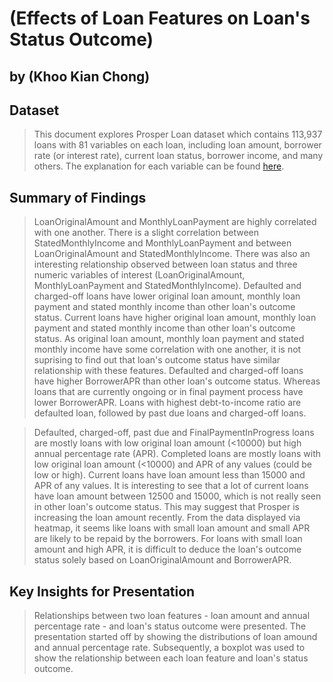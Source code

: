 # (Effects of Loan Features on Loan's Status Outcome)

## by (Khoo Kian Chong)


## Dataset

>This document explores Prosper Loan dataset which contains 113,937 loans with 81 variables on each loan, including loan amount, borrower rate (or interest rate), current loan status, borrower income, and many others. The explanation for each variable can be found [here](https://docs.google.com/spreadsheets/d/1gDyi_L4UvIrLTEC6Wri5nbaMmkGmLQBk-Yx3z0XDEtI/edit#gid=0).


## Summary of Findings

>LoanOriginalAmount and MonthlyLoanPayment are highly correlated with one another. There is a slight correlation between StatedMonthlyIncome and MonthlyLoanPayment and between LoanOriginalAmount and StatedMonthlyIncome. There was also an interesting relationship observed between loan status and three numeric variables of interest (LoanOriginalAmount, MonthlyLoanPayment and StatedMonthlyIncome). Defaulted and charged-off loans have lower original loan amount, monthly loan payment and stated monthly income than other loan's outcome status. Current loans have higher original loan amount, monthly loan payment and stated monthly income than other loan's outcome status. As original loan amount, monthly loan payment and stated monthly income have some correlation with one another, it is not suprising to find out that loan's outcome status have similar relationship with these features. Defaulted and charged-off loans have higher BorrowerAPR than other loan's outcome status. Whereas loans that are currently ongoing or in final payment process have lower BorrowerAPR. Loans with highest debt-to-income ratio are defaulted loan, followed by past due loans and charged-off loans.

>Defaulted, charged-off, past due and FinalPaymentInProgress loans are mostly loans with low original loan amount (<10000) but high annual percentage rate (APR). Completed loans are mostly loans with low original loan amount (<10000) and APR of any values (could be low or high). Current loans have loan amount less than 15000 and APR of any values. It is interesting to see that a lot of current loans have loan amount between 12500 and 15000, which is not really seen in other loan's outcome status. This may suggest that Prosper is increasing the loan amount recently. From the data displayed via heatmap, it seems like loans with small loan amount and small APR are likely to be repaid by the borrowers. For loans with small loan amount and high APR, it is difficult to deduce the loan's outcome status solely based on LoanOriginalAmount and BorrowerAPR.


## Key Insights for Presentation

>Relationships between two loan features - loan amount and annual percentage rate - and loan's status outcome were presented. The presentation started off by showing the distributions of loan amound and annual percentage rate. Subsequently, a boxplot was used to show the relationship between each loan feature and loan's status outcome. 